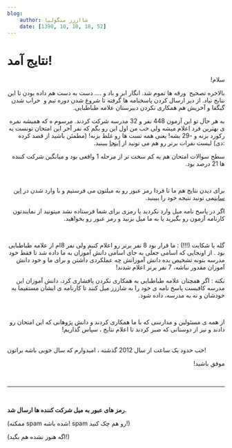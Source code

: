 ```yaml
---
blog:
    author: شااززز منگولیا
    date: [1390, 10, 10, 18, 52]
---
```

# نتایج آمد!

<div class="cnt">
<p class="" dir="rtl">سلام!</p>
<p class="" dir="rtl">بالاخره تصحیح  ورقه ها تموم شد. انگار ابر و باد و .... دست به دست هم داده بودن تا این نتایج نیاد. از دیر ارسال کردن پاسخنامه ها گرفته تا شروع شدن دوره تیم و  خراب شدن گیگفا و آخریش هم همکاری نکردن دبیرستان علامه طباطبایی.</p>
<p class="" dir="rtl">به هر حآل تو این آزمون 448 نفر و 32 مدرسه شرکت کردند. مرسوم ه که همیشه نمره ی بهترین فرد اعلام میشه ولی خب من اول این رو بگم که نفر آخر این امتحان تونست یه رکورد بزنه و -29 بشه! یعنی همه تست ها رو غلط بزنه! (مطمئن باشید از قصد کرده :دی) لیست نفرات برتر رو هم می تونید از <a href="http://sh44zzz.gigfa.com/shaazzz/results/">اینجا</a> ببینید.</p>
<p class="" dir="rtl">سطح سوالات امتحان هم یه کم سخت تر از مرحله 1 واقعی بود و میانگین شرکت کننده ها 21 درصد بود.</p>
<p class="" dir="rtl"><br/></p>
<p class="" dir="rtl">برای دیدن نتایج هم ما تا فردا رمز عبور رو به میلتون می فرستیم و با وارد شدن در <a href="http://sh44zzz.gigfa.com/shaazzz">این سایت</a>می تونید نتیجه خود را ببینید.</p>
<p class="" dir="rtl">اگر در پاسخ نامه میل وارد نکردید یا رمزی برای شما فرستاده نشد میتونید از نمایندتون کارنامه آزمون رو بگیرید یا به ما میل بزنید و رمز عبور رو بخواهید.</p>
<p class="" dir="rtl"><br/></p>
<p class="" dir="rtl"></p>
<p class="" dir="rtl">گله یا شکایت (!!!) : ما قرار بود 8 نفر برتر رو اعلام کنیم ولی نفر 8ام از علامه طباطبایی بود . از اونجایی که اسامی جعلی به جای اسامی دانش آموزان به ما داده شد تا فقط خود مدرسه بتونه تشخیص بده دانش آموزانش چه عملکردی داشتن و برای ما و خود دانش آموزان مقدور نباشه، 7 نفر برنر اعلام شدند!</p>
<p class="" dir="rtl">نکته : اگر همچنان علامه طباطبایی به همکاری نکردن پافشاری کرد، دانش آموزان این مدرسه کافیست پاسخ نامه ی خود را به شاززز میل کنند تا کارنامه ی ایشان مستقیما به خودشان و نه به مدرسه، داده شود.</p>
<p class="" dir="rtl"><br/></p>
<p class="" dir="rtl">از همه ی مسئولین و مدارسی که با ما همکاری کردند و دانش پژوهانی که این امتحان رو دادند و نیز از دوستانی که صبر کردند تا اعلام نتایج ، سپاس گذاریم!</p>
<br/>خب حدود یک ساعت از سال 2012 گذشته ، امیدوارم که سال خوبی باشه براتون!<p class="" dir="rtl">موفق باشید!</p>
<p class="" dir="rtl"><br/></p>
<p class="" dir="rtl"></p>
<hr size="2" width="100%"/>
<p><br/></p>
<p><strong>رمز های عبور به میل شرکت کننده ها ارسال شد.</strong></p>
<p>(ممکنه spam شده باشه! spam رو هم چک کنید!)</p>
<p>(اگه هنوز نشده هم بگید!)</p>
<p class="" dir="rtl"><br/></p>
<p></p>
</div>
